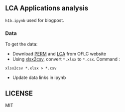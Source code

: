 ## LCA Applications analysis
`h1b.ipynb` used for blogpost. 

### Data
To get the data:
- Download [PERM](https://www.foreignlaborcert.doleta.gov/docs/py2015q4/PERM_Disclosure_Data_FY15_Q4.xlsx) and [LCA](https://www.foreignlaborcert.doleta.gov/docs/py2015q4/H-1B_Disclosure_Data_FY15_Q4.xlsx) from OFLC website 
- Using [xlsx2csv](https://github.com/dilshod/xlsx2csv), convert `*.xlsx` to `*.csx`. Command :
```
xlsx2csv *.xlsx > *.csv
```
- Update data links in ipynb

## LICENSE
MIT
